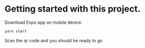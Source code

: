 # Getting started with this project.
Download Expo app on mobile device.

```bash
yarn start
```

Scan the qr code and you should be ready to go